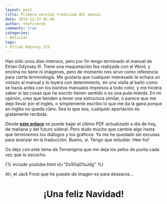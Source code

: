 ```yaml
---
layout: post
title: Primera versión traducida del manual
date: 2014-12-27 01:48
author: thefirered
comments: true
categories: 
- Noticias
tags:
- Etrian Odyssey III
---
```

Han sido unos días intensos, pero por fin tengo terminado el manual de Etrian Odyssey III. Tiene una maquetación fea realizada con el Word, y encima no tiene ni imágenes, pero de momento nos sirve como referencia para cierta terminología. Me gustaría que cualquier interesado le echara un vistazo al manual y lo leyera con detenimiento, en una visita al baño como se hacía antes con los bonitos manuales impresos a todo color, y me hiciera saber si las cosas que he escrito tienen sentido o es una puta mierda. En mi opinión, creo que tienden a tener una estructura similar, o parece que me dejo llevar por el inglés, o simplemente escribo lo que me da la gana porque en inglés no queda claro. Sea lo que sea, cualquier aportación es gratamente recibida.<!--more-->

Desde <strong><a href="https://www.dropbox.com/s/ckhzrt77y0vbdge/Manual.pdf?dl=0" target="_blank">este enlace</a></strong> se puede bajar el último PDF actualizado a día de hoy, de mañana y del futuro sideral. Pero dudo mucho que cambie algo hasta que terminemos los diálogos y los gráficos. Ya me he quedado sin excusas para avanzar en la traducción. Bueno, sí. Tengo que estudiar. Hee-ho!

Os dejo con este tema de Terranigma que me deja los pelos de punta cada vez que lo escucho.

{% include youtube.html id="Ds50q01oJdg" %}


Ah, el Jack Frost que he puesto de imagen es para desearos...
<h1 style="text-align:center;">¡Una feliz Navidad!</h1>
